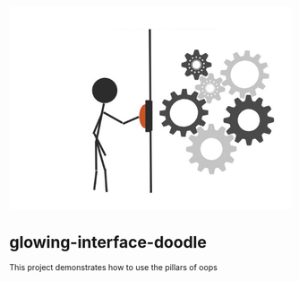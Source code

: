 ![pillars of oops](https://github.com/devrath/glowing-interface-facts-doodle/blob/main/Interface/java-interfaces.jpeg)

# glowing-interface-doodle
This project demonstrates how to use the pillars of oops 
